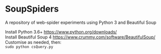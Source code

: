 # SoupSpiders
A repository of web-spider experiments using Python 3 and Beautiful Soup

Install Python 3.6+ https://www.python.org/downloads/<br>
Install Beautiful Soup 4 https://www.crummy.com/software/BeautifulSoup/<br>
Customise as needed, then:<br>
`sudo python csQuery.py`
